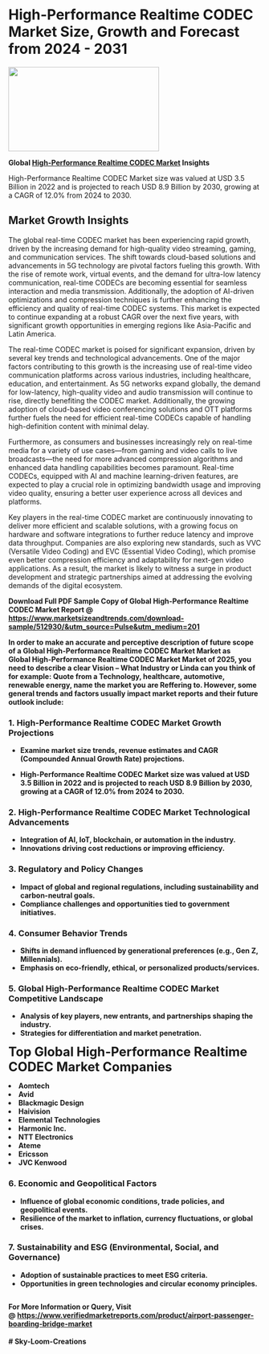 <H1>High-Performance Realtime CODEC Market Size, Growth and Forecast from 2024 - 2031</H1><img class="aligncenter size-medium wp-image-584254" src="https://thirdeyenews.in/wp-content/uploads/2024/09/Global-Market-Research-300x168.jpeg" alt="" width="300" height="168" /><p><strong>Global&nbsp;<a href="https://www.marketsizeandtrends.com/download-sample/512930/&amp;utm_source=Pulse&amp;utm_medium=201">High-Performance Realtime CODEC Market</a> Insights</strong></p><p>High-Performance Realtime CODEC Market size was valued at USD 3.5 Billion in 2022 and is projected to reach USD 8.9 Billion by 2030, growing at a CAGR of 12.0% from 2024 to 2030.</p><p><h2>Market Growth Insights</h2> <p>The global real-time CODEC market has been experiencing rapid growth, driven by the increasing demand for high-quality video streaming, gaming, and communication services. The shift towards cloud-based solutions and advancements in 5G technology are pivotal factors fueling this growth. With the rise of remote work, virtual events, and the demand for ultra-low latency communication, real-time CODECs are becoming essential for seamless interaction and media transmission. Additionally, the adoption of AI-driven optimizations and compression techniques is further enhancing the efficiency and quality of real-time CODEC systems. This market is expected to continue expanding at a robust CAGR over the next five years, with significant growth opportunities in emerging regions like Asia-Pacific and Latin America.</p> <p><strong></strong></p> <p>The real-time CODEC market is poised for significant expansion, driven by several key trends and technological advancements. One of the major factors contributing to this growth is the increasing use of real-time video communication platforms across various industries, including healthcare, education, and entertainment. As 5G networks expand globally, the demand for low-latency, high-quality video and audio transmission will continue to rise, directly benefiting the CODEC market. Additionally, the growing adoption of cloud-based video conferencing solutions and OTT platforms further fuels the need for efficient real-time CODECs capable of handling high-definition content with minimal delay.</p> <p>Furthermore, as consumers and businesses increasingly rely on real-time media for a variety of use cases—from gaming and video calls to live broadcasts—the need for more advanced compression algorithms and enhanced data handling capabilities becomes paramount. Real-time CODECs, equipped with AI and machine learning-driven features, are expected to play a crucial role in optimizing bandwidth usage and improving video quality, ensuring a better user experience across all devices and platforms.</p> <p>Key players in the real-time CODEC market are continuously innovating to deliver more efficient and scalable solutions, with a growing focus on hardware and software integrations to further reduce latency and improve data throughput. Companies are also exploring new standards, such as VVC (Versatile Video Coding) and EVC (Essential Video Coding), which promise even better compression efficiency and adaptability for next-gen video applications. As a result, the market is likely to witness a surge in product development and strategic partnerships aimed at addressing the evolving demands of the digital ecosystem.</p> <p><strong></p><p><span class=""><strong>Download Full PDF Sample Copy of Global High-Performance Realtime CODEC Market Report</strong> @ <a href="https://www.marketsizeandtrends.com/download-sample/512930/&amp;utm_source=Pulse&amp;utm_medium=201" target="_blank">https://www.marketsizeandtrends.com/download-sample/512930/&amp;utm_source=Pulse&amp;utm_medium=201</a></span></p><p>In order to make an accurate and perceptive description of future scope of a Global&nbsp;High-Performance Realtime CODEC Market Market as Global&nbsp;High-Performance Realtime CODEC Market Market of 2025, you need to describe a clear Vision &ndash; What Industry or Linda can you think of for example: Quote from a Technology, healthcare, automotive, renewable energy, name the market you are Reffering to. However, some general trends and factors usually impact market reports and their future outlook include:</p><h3>1.&nbsp;<strong>High-Performance Realtime CODEC Market Growth Projections</strong></h3><ul><li>Examine market size trends, revenue estimates and CAGR (Compounded Annual Growth Rate) projections.</li><li><p>High-Performance Realtime CODEC Market size was valued at USD 3.5 Billion in 2022 and is projected to reach USD 8.9 Billion by 2030, growing at a CAGR of 12.0% from 2024 to 2030.</p></li></ul><h3>2.&nbsp;<strong>High-Performance Realtime CODEC Market Technological Advancements</strong></h3><ul><li>Integration of AI, IoT, blockchain, or automation in the industry.</li><li>Innovations driving cost reductions or improving efficiency.</li></ul><h3>3.&nbsp;<strong>Regulatory and Policy Changes</strong></h3><ul><li>Impact of global and regional regulations, including sustainability and carbon-neutral goals.</li><li>Compliance challenges and opportunities tied to government initiatives.</li></ul><h3>4.&nbsp;<strong>Consumer Behavior Trends</strong></h3><ul><li>Shifts in demand influenced by generational preferences (e.g., Gen Z, Millennials).</li><li>Emphasis on eco-friendly, ethical, or personalized products/services.</li></ul><h3>5.&nbsp;<strong>Global High-Performance Realtime CODEC Market Competitive Landscape</strong></h3><ul><li>Analysis of key players, new entrants, and partnerships shaping the industry.</li><li>Strategies for differentiation and market penetration.</li></ul><p data-pm-slice="1 1 []"><span style="color: inherit; font-family: inherit; font-size: 25px;">Top Global High-Performance Realtime CODEC Market Companies</span></p><div class="" data-test-id=""><p><li>Aomtech</li><li> Avid</li><li> Blackmagic Design</li><li> Haivision</li><li> Elemental Technologies</li><li> Harmonic Inc.</li><li> NTT Electronics</li><li> Ateme</li><li> Ericsson</li><li> JVC Kenwood</li></p></div><h3>6.&nbsp;<strong>Economic and Geopolitical Factors</strong></h3><ul><li>Influence of global economic conditions, trade policies, and geopolitical events.</li><li>Resilience of the market to inflation, currency fluctuations, or global crises.</li></ul><h3>7.&nbsp;<strong>Sustainability and ESG (Environmental, Social, and Governance)</strong></h3><ul><li>Adoption of sustainable practices to meet ESG criteria.</li><li>Opportunities in green technologies and circular economy principles.</li></ul><h2><strong style="font-size: 14px;">For More Information or Query, Visit @&nbsp;</strong><a style="background-color: #ffffff; font-size: 14px;" href="https://www.marketsizeandtrends.com/report/high-performance-realtime-codec-market/" target="_blank">https://www.verifiedmarketreports.com/product/airport-passenger-boarding-bridge-market</a></h2># Sky-Loom-Creations
